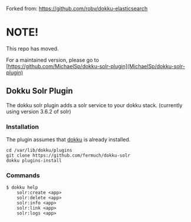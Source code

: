 Forked from: https://github.com/robv/dokku-elasticsearch

# NOTE!

This repo has moved.

For a maintained version, please go to  [https://github.com/MichaelSp/dokku-solr-plugin](MichaelSp/dokku-solr-plugin)



## Dokku Solr Plugin

The dokku solr plugin adds a solr service to your
dokku stack. (currently using version 3.6.2 of solr)

### Installation

The plugin assumes that [dokku](https://github.com/progrium/dokku) is
already installed.

```
cd /var/lib/dokku/plugins
git clone https://github.com/fermuch/dokku-solr
dokku plugins-install
```

### Commands

```
$ dokku help
    solr:create <app>
    solr:delete <app>
    solr:info <app>
    solr:link <app>
    solr:logs <app>
```

